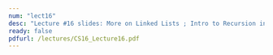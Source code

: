 ```yaml
---
num: "lect16"
desc: "Lecture #16 slides: More on Linked Lists ; Intro to Recursion in C++"
ready: false
pdfurl: /lectures/CS16_Lecture16.pdf
---
```

